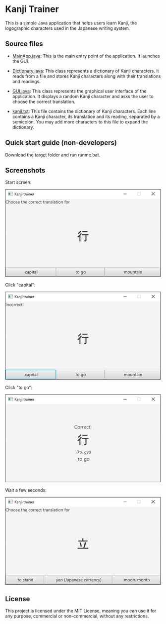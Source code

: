 # Kanji Trainer

This is a simple Java application that helps users learn Kanji, the logographic characters used in the Japanese writing system.

## Source files

- [MainApp.java](src/main/java/kanjitrainer/MainApp.java): This is the main entry point of the application. It launches the GUI.

- [Dictionary.java](src/main/java/kanjitrainer/Dictionary.java): This class represents a dictionary of Kanji characters. It reads from a file and stores Kanji characters along with their translations and readings.

- [GUI.java](src/main/java/kanjitrainer/GUI.java): This class represents the graphical user interface of the application. It displays a random Kanji character and asks the user to choose the correct translation.

- [kanji.txt](src/main/resources/kanji.txt): This file contains the dictionary of Kanji characters. Each line contains a Kanji character, its translation and its reading, separated by a semicolon. You may add more characters to this file to expand the dictionary.

## Quick start guide (non-developers)

Download the [target](target) folder and run runme.bat.

## Screenshots

Start screen:

![Main screen](screenshots/kanjitrainer1.png)

Click "capital":

![Incorrect answer](screenshots/kanjitrainer2.png)

Click "to go":

![Correct answer](screenshots/kanjitrainer3.png)

Wait a few seconds:

![Next question](screenshots/kanjitrainer4.png)

## License

This project is licensed under the MIT License, meaning you can use it for any purpose, commercial or non-commercial, without any restrictions.

